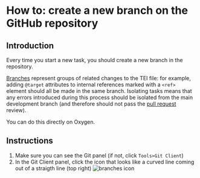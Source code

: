 # How to: create a new branch on the GitHub repository

## Introduction
Every time you start a new task, you should create a new branch in the repository.

[Branches](/documentation/guides/10_GitHub_Concepts/10_github_concepts.md#branches) represent groups of related changes to the TEI file: for example, adding `@target` attributes to internal references marked with a `<ref>` element should all be made in the same branch. Isolating tasks means that any errors introduced during this process should be isolated from the main development branch (and therefore should not pass the [pull request](/documentation/guides/10_GitHub_Concepts/10_github_concepts.md#pull-request) review).

You can do this directly on Oxygen.

## Instructions
1. Make sure you can see the Git panel (if not, click `Tools>Git Client`)
1. In the Git Client panel, click the icon that looks like a curved line coming out of a straigth line (top right)
![branches icon]()